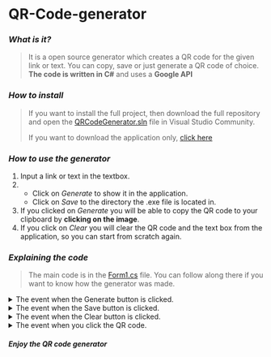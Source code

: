 # QR-Code-generator

### *What is it?*
> It is a open source generator which creates a QR code for the given link or text. You can copy, save or just generate a QR code of choice. **The code is written in C#** and uses a **Google API**

### *How to install*
> If you want to install the full project, then download the full repository and open the [QRCodeGenerator.sln](https://github.com/iLoveBread-Code/QR-Code-generator/blob/main/QRCodeGenerator.sln) file in Visual Studio Community.
> 
> If you want to download the application only, [click here](https://github.com/error404-69-dotcom/QR-Code-generator/raw/main/QRCodeGenerator/bin/Release/QRCodeGenerator.exe)

### *How to use the generator*
1. Input a link or text in the textbox.
2. * Click on *Generate* to show it in the application.
   * Click on *Save* to the directory the .exe file is located in.
3. If you clicked on *Generate* you will be able to copy the QR code to your clipboard by **clicking on the image**.
4. If you click on *Clear* you will clear the QR code and the text box from the application, so you can start from scratch again.

### *Explaining the code*
> The main code is in the [Form1.cs](https://github.com/error404-69-dotcom/QR-Code-generator/blob/main/QRCodeGenerator/Form1.cs) file. You can follow along there if you want to know how the generator was made.

<details closed><summary>The event when the Generate button is clicked.</summary>

```csharp
private void btnGen_Click(object sender, EventArgs e)
{
    try
    {
        if (txtLink.Text != "")
        {
            var url = string.Format("http://chart.apis.google.com/chart?cht=qr&chs={1}x{2}&chl={0}", txtLink.Text, 180, 180);
            picbxCode.ImageLocation = url;

            lblInfo.Text = "Click the QR code to copy it";
        }
        else
        {
            MessageBox.Show("Please give a link", "Error", MessageBoxButtons.OK, MessageBoxIcon.Error);
        }
    }
    catch (Exception)
    {
        MessageBox.Show("Could not create the QR code", "Error", MessageBoxButtons.OK, MessageBoxIcon.Error);
    }
}
```

</details>

<details closed><summary>The event when the Save button is clicked.</summary>
  
```csharp
private void btnSave_Click(object sender, EventArgs e)
{
    if (txtLink.Text != "")
    {
        string name = txtLink.Text.Replace("/", "");
        var url = string.Format("http://chart.apis.google.com/chart?cht=qr&chs={1}x{2}&chl={0}", txtLink.Text, 180, 180);
        WebResponse response = default(WebResponse);
        Stream remoteStream = default(Stream);
        StreamReader readStream = default(StreamReader);
        WebRequest request = WebRequest.Create(url);
        response = request.GetResponse();
        remoteStream = response.GetResponseStream();
        readStream = new StreamReader(remoteStream);
        System.Drawing.Image img = System.Drawing.Image.FromStream(remoteStream);
        img.Save($"{name}.png");
        response.Close();
        remoteStream.Close();
        readStream.Close();
    }
    else
    {
        MessageBox.Show("Could not save the QR code", "Error", MessageBoxButtons.OK, MessageBoxIcon.Error);
    }
}
```

</details>

<details><summary>The event when the Clear button is clicked.</summary>

```csharp
private void btnClear_Click(object sender, EventArgs e)
{
    try
    {
        txtLink.Text = string.Empty;
        lblInfo.Text = string.Empty;
        picbxCode.Image = null;
    }
    catch (Exception)
    {
        MessageBox.Show("Could not clear the application", "Error", MessageBoxButtons.OK, MessageBoxIcon.Error);
    }
}
```
  
</details>

<details><summary>The event when you click the QR code.</summary>

```csharp
private void picbxCode_MouseDoubleClick(object sender, EventArgs e)
{
    DialogResult question = MessageBox.Show("Do you want to copy the QR code to your clipboard?", "Warning", MessageBoxButtons.YesNo, MessageBoxIcon.Question);

    if (question == DialogResult.Yes)
    {
        Image img = new Bitmap(picbxCode.Width, picbxCode.Height);

        Graphics g = Graphics.FromImage(img);

        g.CopyFromScreen(PointToScreen(picbxCode.Location), new Point(0, 0), new Size(picbxCode.Width, picbxCode.Height));

        Clipboard.SetImage(img);

        g.Dispose();
    }
    else if (question == DialogResult.No)
    {
        return;
    }
```
  
</details>

#### *Enjoy the QR code generator*

